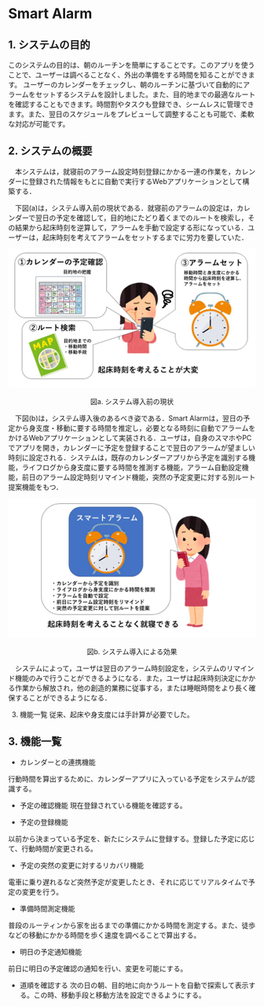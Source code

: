 # Smart Alarm

## 1. システムの目的

このシステムの目的は、朝のルーチンを簡単にすることです。このアプリを使うことで、ユーザーは調べることなく、外出の準備をする時間を知ることができます。
ユーザーのカレンダーをチェックし、朝のルーチンに基づいて自動的にアラームをセットするシステムを設計しました。また、目的地までの最適なルートを確認することもできます。時間割やタスクも登録でき、シームレスに管理できます。また、翌日のスケジュールをプレビューして調整することも可能で、柔軟な対応が可能です。

## 2. システムの概要

　本システムは，就寝前のアラーム設定時刻登録にかかる一連の作業を，カレンダーに登録された情報をもとに自動で実行するWebアプリケーションとして構築する．

　下図(a)は，システム導入前の現状である．就寝前のアラームの設定は，カレンダーで翌日の予定を確認して，目的地にたどり着くまでのルートを検索し，その結果から起床時刻を逆算して，アラームを手動で設定する形になっている．ユーザーは，起床時刻を考えてアラームをセットするまでに労力を要していた．

![図a. システム導入前の現状](pics/pic1.jpg)
<div style="text-align: center;">図a. システム導入前の現状</div>

　下図(b)は，システム導入後のあるべき姿である．Smart Alarmは，翌日の予定から身支度・移動に要する時間を推定し，必要となる時刻に自動でアラームをかけるWebアプリケーションとして実装される．ユーザは，自身のスマホやPCでアプリを開き，カレンダーに予定を登録することで翌日のアラームが望ましい時刻に設定される．システムは，既存のカレンダーアプリから予定を識別する機能，ライフログから身支度に要する時間を推測する機能，アラーム自動設定機能，前日のアラーム設定時刻リマインド機能，突然の予定変更に対する別ルート提案機能をもつ．

![図b. システム導入による効果](pics/pic2.jpg)
<div style="text-align: center;">図b. システム導入による効果</div>

　システムによって，ユーザは翌日のアラーム時刻設定を，システムのリマインド機能のみで行うことができるようになる．また，ユーザは起床時刻決定にかかる作業から解放され，他の創造的業務に従事する，または睡眠時間をより長く確保することができるようになる．

3. 機能一覧
従来、起床や身支度には手計算が必要でした。

## 3. 機能一覧

- カレンダーとの連携機能

行動時間を算出するために、カレンダーアプリに入っている予定をシステムが認識する。

- 予定の確認機能
現在登録されている機能を確認する。

- 予定の登録機能

以前から決まっている予定を、新たにシステムに登録する。登録した予定に応じて、行動時間が変更される。

- 予定の突然の変更に対するリカバリ機能

電車に乗り遅れるなど突然予定が変更したとき、それに応じてリアルタイムで予定の変更を行う。

- 準備時間測定機能

普段のルーティンから家を出るまでの準備にかかる時間を測定する。また、徒歩などの移動にかかる時間を歩く速度を調べることで算出する。

- 明日の予定通知機能

前日に明日の予定確認の通知を行い、変更を可能にする。

- 道順を確認する
次の日の朝、目的地に向かうルートを自動で探索して表示する。この時、移動手段と移動方法を設定できるようにする。
